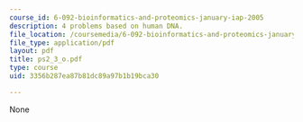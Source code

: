 ```yaml
---
course_id: 6-092-bioinformatics-and-proteomics-january-iap-2005
description: 4 problems based on human DNA.
file_location: /coursemedia/6-092-bioinformatics-and-proteomics-january-iap-2005/3356b287ea87b81dc89a97b1b19bca30_ps2_3_o.pdf
file_type: application/pdf
layout: pdf
title: ps2_3_o.pdf
type: course
uid: 3356b287ea87b81dc89a97b1b19bca30

---
```

None